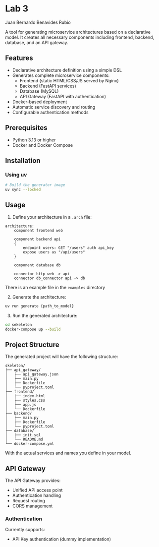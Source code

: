 # Lab 3

Juan Bernardo Benavides Rubio

A tool for generating microservice architectures based on a declarative model. It creates all necessary components including frontend, backend, database, and an API gateway.

## Features

- Declarative architecture definition using a simple DSL
- Generates complete microservice components:
  - Frontend (static HTML/CSS/JS served by Nginx)
  - Backend (FastAPI services)
  - Database (MySQL)
  - API Gateway (FastAPI with authentication)
- Docker-based deployment
- Automatic service discovery and routing
- Configurable authentication methods

## Prerequisites

- Python 3.13 or higher
- Docker and Docker Compose

## Installation

### Using uv 

```bash
# Build the generator image
uv sync --locked
```

## Usage

1. Define your architecture in a `.arch` file:

```arch
architecture:
    component frontend web

    component backend api
    {
        endpoint users: GET "/users" auth api_key
        expose users as "/api/users"
    }

    component database db

    connector http web -> api
    connector db_connector api -> db
```

There is an example file in the `examples` directory

2. Generate the architecture:

```bash
uv run generate {path_to_model}
```

3. Run the generated architecture:

```bash
cd sekeleton
docker-compose up --build
```

## Project Structure

The generated project will have the following structure:

```
skeleton/
├── api_gateway/
│   ├── api_gateway.json
│   ├── main.py
│   ├── Dockerfile
│   └── pyproject.toml
├── frontend/
│   ├── index.html
│   ├── styles.css
│   ├── app.js
│   └── Dockerfile
├── backend/
│   ├── main.py
│   ├── Dockerfile
│   └── pyproject.toml
├── database/
│   ├── init.sql
│   └── README.md
└── docker-compose.yml
```

With the actual services and names you define in your model.

## API Gateway

The API Gateway provides:
- Unified API access point
- Authentication handling
- Request routing
- CORS management

### Authentication

Currently supports:
- API Key authentication (dummy implementation)

